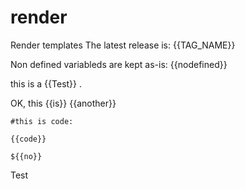 # render
Render templates The latest release is: {{TAG_NAME}}

Non defined variableds are kept as-is: {{nodefined}}

this is a {{Test}} .

OK, this {{is}} {{another}} 

```
#this is code:

{{code}}

${{no}}
```

Test

